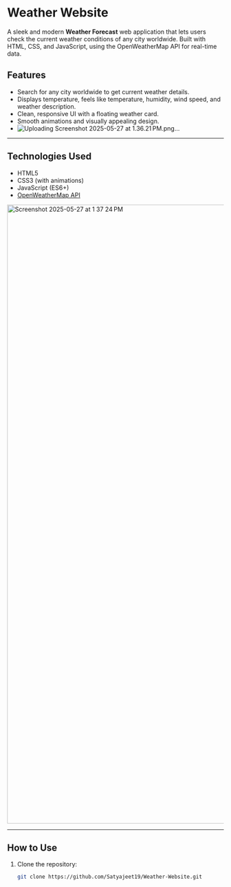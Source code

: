 # Weather Website

A sleek and modern **Weather Forecast** web application that lets users check the current weather conditions of any city worldwide. Built with HTML, CSS, and JavaScript, using the OpenWeatherMap API for real-time data.



## Features

- Search for any city worldwide to get current weather details.
- Displays temperature, feels like temperature, humidity, wind speed, and weather description.
- Clean, responsive UI with a floating weather card.
- Smooth animations and visually appealing design.
- ![Uploading Screenshot 2025-05-27 at 1.36.21 PM.png…]()


---

## Technologies Used

- HTML5
- CSS3 (with animations)
- JavaScript (ES6+)
- [OpenWeatherMap API](https://openweathermap.org/api)
<img width="1440" alt="Screenshot 2025-05-27 at 1 37 24 PM" src="https://github.com/user-attachments/assets/554f7f85-56c4-4259-a67d-dc83a7836f21" />

---

## How to Use

1. Clone the repository:
   ```bash
   git clone https://github.com/Satyajeet19/Weather-Website.git
